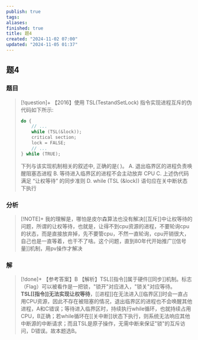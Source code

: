 ```yaml
---
publish: true
tags: 
aliases: 
finished: true
title: 题4
created: "2024-11-02 07:00"
updated: "2024-11-05 01:37"
---
```

## 题4
### 题目
> [!question]+
> 【2016】使用 TSL(TestandSetLock) 指令实现进程互斥的伪代码如下所示:
> ```c
> do {
>     // ...
>     while (TSL(&lock));
>     critical section;
>     lock = FALSE;
>     // ...
> } while (TRUE);
> ```
> 下列与该实现机制相关的叙述中, 正确的是( )。 
> A. 退出临界区的进程负责唤醒阻塞态进程
> B. 等待进入临界区的进程不会主动放弃 CPU
> C. 上述伪代码满足 “让权等待” 的同步准则
> D. while (TSL (&lock)) 语句应在关中断状态下执行
### 分析
> [!NOTE]+
> 我的理解是，哪怕是皮尔森算法也没有解决[[互斥]]中让权等待的问题，所谓的让权等待，也就是，让得不到cpu资源的进程，不要轮询cpu的状态，而是直接放弃掉，先不要管cpu，不然一直轮询，cpu开销很大，自己也是一直等着，也干不了啥。这个问题，直到80年代开始推广[[信号量]]机制，用pv操作才解决
### 解
> [!done]+
> 【参考答案】B
> 【解析】TSL[[指令]]属于硬件[[同步]]机制。标志（Flag）可以被看作是一把锁，"锁开"对应进入，"锁关"对应等待。
> **TSL[[指令]]无法实现让权等待**，[[进程]]在无法进入[[临界区]]时会一直占用CPU资源，因此不存在被阻塞的情况，退出临界区的进程也不会唤醒其他进程，A和C错误；等待进入临界区时，持续执行while循环，也就持续占用CPU，B正确；若while循环在[[关中断]]状态下执行，则系统无法响应其他中断源的中断请求；而且TSL是原子操作，无需中断来保证"锁"的互斥访问，D错误。故本题选B。